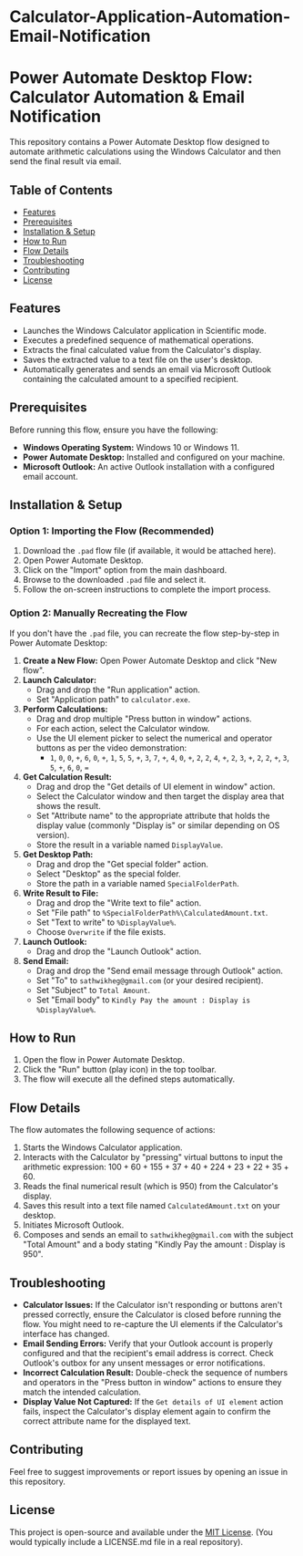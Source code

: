 # Calculator-Application-Automation-Email-Notification
# Power Automate Desktop Flow: Calculator Automation & Email Notification

This repository contains a Power Automate Desktop flow designed to automate arithmetic calculations using the Windows Calculator and then send the final result via email.

## Table of Contents

- [Features](#features)
- [Prerequisites](#prerequisites)
- [Installation & Setup](#installation--setup)
- [How to Run](#how-to-run)
- [Flow Details](#flow-details)
- [Troubleshooting](#troubleshooting)
- [Contributing](#contributing)
- [License](#license)

## Features

- Launches the Windows Calculator application in Scientific mode.
- Executes a predefined sequence of mathematical operations.
- Extracts the final calculated value from the Calculator's display.
- Saves the extracted value to a text file on the user's desktop.
- Automatically generates and sends an email via Microsoft Outlook containing the calculated amount to a specified recipient.

## Prerequisites

Before running this flow, ensure you have the following:

- **Windows Operating System:** Windows 10 or Windows 11.
- **Power Automate Desktop:** Installed and configured on your machine.
- **Microsoft Outlook:** An active Outlook installation with a configured email account.

## Installation & Setup

### Option 1: Importing the Flow (Recommended)

1.  Download the `.pad` flow file (if available, it would be attached here).
2.  Open Power Automate Desktop.
3.  Click on the "Import" option from the main dashboard.
4.  Browse to the downloaded `.pad` file and select it.
5.  Follow the on-screen instructions to complete the import process.

### Option 2: Manually Recreating the Flow

If you don't have the `.pad` file, you can recreate the flow step-by-step in Power Automate Desktop:

1.  **Create a New Flow:** Open Power Automate Desktop and click "New flow".
2.  **Launch Calculator:**
    -   Drag and drop the "Run application" action.
    -   Set "Application path" to `calculator.exe`.
3.  **Perform Calculations:**
    -   Drag and drop multiple "Press button in window" actions.
    -   For each action, select the Calculator window.
    -   Use the UI element picker to select the numerical and operator buttons as per the video demonstration:
        -   `1`, `0`, `0`, `+`, `6`, `0`, `+`, `1`, `5`, `5`, `+`, `3`, `7`, `+`, `4`, `0`, `+`, `2`, `2`, `4`, `+`, `2`, `3`, `+`, `2`, `2`, `+`, `3`, `5`, `+`, `6`, `0`, `=`
4.  **Get Calculation Result:**
    -   Drag and drop the "Get details of UI element in window" action.
    -   Select the Calculator window and then target the display area that shows the result.
    -   Set "Attribute name" to the appropriate attribute that holds the display value (commonly "Display is" or similar depending on OS version).
    -   Store the result in a variable named `DisplayValue`.
5.  **Get Desktop Path:**
    -   Drag and drop the "Get special folder" action.
    -   Select "Desktop" as the special folder.
    -   Store the path in a variable named `SpecialFolderPath`.
6.  **Write Result to File:**
    -   Drag and drop the "Write text to file" action.
    -   Set "File path" to `%SpecialFolderPath%\CalculatedAmount.txt`.
    -   Set "Text to write" to `%DisplayValue%`.
    -   Choose `Overwrite` if the file exists.
7.  **Launch Outlook:**
    -   Drag and drop the "Launch Outlook" action.
8.  **Send Email:**
    -   Drag and drop the "Send email message through Outlook" action.
    -   Set "To" to `sathwikheg@gmail.com` (or your desired recipient).
    -   Set "Subject" to `Total Amount`.
    -   Set "Email body" to `Kindly Pay the amount : Display is %DisplayValue%`.

## How to Run

1.  Open the flow in Power Automate Desktop.
2.  Click the "Run" button (play icon) in the top toolbar.
3.  The flow will execute all the defined steps automatically.

## Flow Details

The flow automates the following sequence of actions:

1.  Starts the Windows Calculator application.
2.  Interacts with the Calculator by "pressing" virtual buttons to input the arithmetic expression: $100 + 60 + 155 + 37 + 40 + 224 + 23 + 22 + 35 + 60$.
3.  Reads the final numerical result (which is 950) from the Calculator's display.
4.  Saves this result into a text file named `CalculatedAmount.txt` on your desktop.
5.  Initiates Microsoft Outlook.
6.  Composes and sends an email to `sathwikheg@gmail.com` with the subject "Total Amount" and a body stating "Kindly Pay the amount : Display is 950".

## Troubleshooting

-   **Calculator Issues:** If the Calculator isn't responding or buttons aren't pressed correctly, ensure the Calculator is closed before running the flow. You might need to re-capture the UI elements if the Calculator's interface has changed.
-   **Email Sending Errors:** Verify that your Outlook account is properly configured and that the recipient's email address is correct. Check Outlook's outbox for any unsent messages or error notifications.
-   **Incorrect Calculation Result:** Double-check the sequence of numbers and operators in the "Press button in window" actions to ensure they match the intended calculation.
-   **Display Value Not Captured:** If the `Get details of UI element` action fails, inspect the Calculator's display element again to confirm the correct attribute name for the displayed text.

## Contributing

Feel free to suggest improvements or report issues by opening an issue in this repository.

## License

This project is open-source and available under the [MIT License](LICENSE.md). (You would typically include a LICENSE.md file in a real repository).
